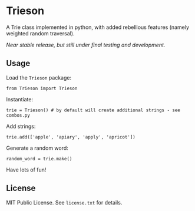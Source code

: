 # Trieson

A Trie class implemented in python, with added rebellious features (namely
weighted random traversal).

*Near stable release, but still under final testing and development.*

## Usage

Load the `Trieson` package:

`from Trieson import Trieson`

Instantiate:

`trie = Trieson() # by default will create additional strings - see combos.py`

Add strings:

`trie.add(['apple', 'apiary', 'apply', 'apricot'])`

Generate a random word:

`random_word = trie.make()`

Have lots of fun!

## License

MIT Public License. See `license.txt` for details.
